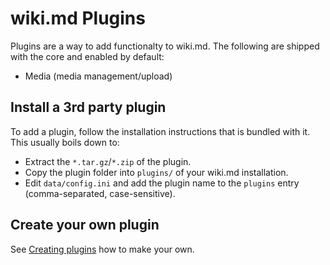 # wiki.md Plugins

Plugins are a way to add functionalty to wiki.md. The following are shipped with the core and enabled by default:

* Media (media management/upload)

## Install a 3rd party plugin

To add a plugin, follow the installation instructions that is bundled with it. This usually boils down to:

* Extract the `*.tar.gz`/`*.zip` of the plugin.
* Copy the plugin folder into `plugins/` of your wiki.md installation.
* Edit `data/config.ini` and add the plugin name to the `plugins` entry (comma-separated, case-sensitive).

## Create your own plugin

See [Creating plugins](plugins_create.md) how to make your own.
